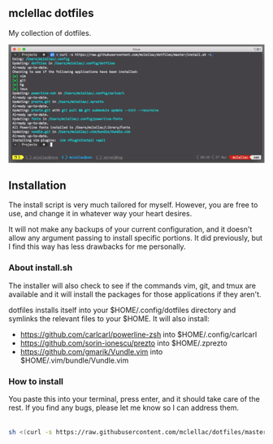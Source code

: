 ## mclellac dotfiles
My collection of dotfiles.

![shell](img/shell.png)

## Installation
  The install script is very much tailored for myself. However, you are free to use, and change it in whatever way your heart desires.

  It will not make any backups of your current configuration, and it doesn't allow any argument passing to install specific portions. It did previously, but I find this way has less drawbacks for me personally.

### About install.sh
  The installer will also check to see if the commands vim, git, and tmux are available and it will install the packages for those applications if they aren't.

  dotfiles installs itself into your $HOME/.config/dotfiles directory and symlinks the relevant files to your $HOME. It will also install:

  * https://github.com/carlcarl/powerline-zsh  into $HOME/.config/carlcarl
  * https://github.com/sorin-ionescu/prezto    into $HOME/.zprezto
  * https://github.com/gmarik/Vundle.vim       into $HOME/.vim/bundle/Vundle.vim

### How to install
You paste this into your terminal, press enter, and it should take care of the rest. If you find any bugs, please let me know so I can address them.

```bash

sh <(curl -s https://raw.githubusercontent.com/mclellac/dotfiles/master/install.sh -L)

```
